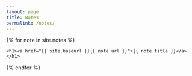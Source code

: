 ```yaml
---
layout: page
title: Notes
permalink: /notes/
---
```


{% for note in site.notes %}
  <article class="note">

    <h1><a href="{{ site.baseurl }}{{ note.url }}">{{ note.title }}</a></h1>

  </article>
{% endfor %}
